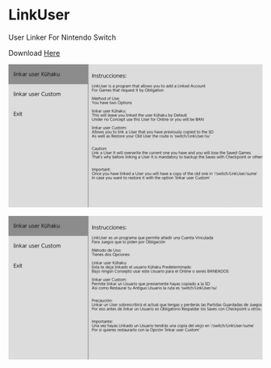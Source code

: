 # LinkUser
User Linker For Nintendo Switch

Download [Here](https://github.com/StarDustCFW/LinkUser/raw/master/LinkUser.nro)

<a href="https://discord.io/myrincon"><img src="en.jpg" alt="Discord Server" /><p></a>
<a href="https://discord.io/myrincon"><img src="ES.jpg" alt="Discord Server" /><p></a>
